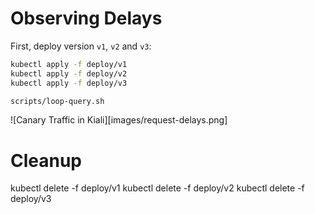 # Observing Delays

First, deploy version `v1`, `v2` and `v3`:

```sh
kubectl apply -f deploy/v1
kubectl apply -f deploy/v2
kubectl apply -f deploy/v3
```

```sh
scripts/loop-query.sh
```

![Canary Traffic in Kiali][images/request-delays.png]


# Cleanup

kubectl delete -f deploy/v1
kubectl delete -f deploy/v2
kubectl delete -f deploy/v3
